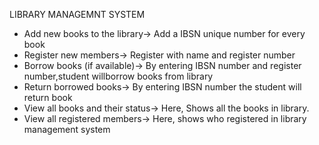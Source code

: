 LIBRARY MANAGEMNT SYSTEM
- Add new books to the library->
   Add a IBSN unique number for every book
- Register new members->
   Register with name and register number
- Borrow books (if available)->
  By entering IBSN number  and register number,student willborrow books from library
- Return borrowed books->
  By entering IBSN number the student will return book
- View all books and their status->
  Here, Shows all the books in library.
- View all registered members->
   Here, shows who registered in library management system
  
